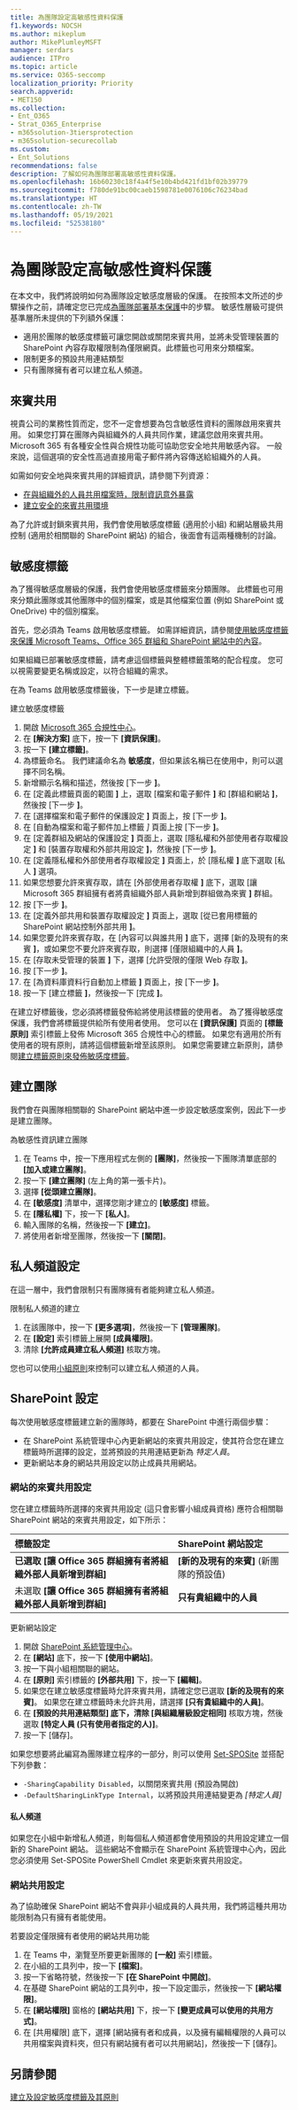 ```yaml
---
title: 為團隊設定高敏感性資料保護
f1.keywords: NOCSH
ms.author: mikeplum
author: MikePlumleyMSFT
manager: serdars
audience: ITPro
ms.topic: article
ms.service: O365-seccomp
localization_priority: Priority
search.appverid:
- MET150
ms.collection:
- Ent_O365
- Strat_O365_Enterprise
- m365solution-3tiersprotection
- m365solution-securecollab
ms.custom:
- Ent_Solutions
recommendations: false
description: 了解如何為團隊部署高敏感性資料保護。
ms.openlocfilehash: 16b60230c18f4a4f5e10b4bd421fd1bf02b39779
ms.sourcegitcommit: f780de91bc00caeb1598781e0076106c76234bad
ms.translationtype: HT
ms.contentlocale: zh-TW
ms.lasthandoff: 05/19/2021
ms.locfileid: "52538180"
---
```

# <a name="configure-teams-with-protection-for-sensitive-data"></a>為團隊設定高敏感性資料保護

在本文中，我們將說明如何為團隊設定敏感度層級的保護。 在按照本文所述的步驟操作之前，請確定您已完成[為團隊部署基本保護](configure-teams-baseline-protection.md)中的步驟。 敏感性層級可提供基準層所未提供的下列額外保護：

- 適用於團隊的敏感度標籤可讓您開啟或關閉來賓共用，並將未受管理裝置的 SharePoint 內容存取權限制為僅限網頁。此標籤也可用來分類檔案。
- 限制更多的預設共用連結類型
- 只有團隊擁有者可以建立私人頻道。

## <a name="guest-sharing"></a>來賓共用

視貴公司的業務性質而定，您不一定會想要為包含敏感性資料的團隊啟用來賓共用。 如果您打算在團隊內與組織外的人員共同作業，建議您啟用來賓共用。 Microsoft 365 有各種安全性與合規性功能可協助您安全地共用敏感內容。 一般來說，這個選項的安全性高過直接用電子郵件將內容傳送給組織外的人員。

如需如何安全地與來賓共用的詳細資訊，請參閱下列資源：

- [在與組織外的人員共用檔案時，限制資訊意外暴露](./share-limit-accidental-exposure.md)
- [建立安全的來賓共用環境](./create-secure-guest-sharing-environment.md)

為了允許或封鎖來賓共用，我們會使用敏感度標籤 (適用於小組) 和網站層級共用控制 (適用於相關聯的 SharePoint 網站) 的組合，後面會有這兩種機制的討論。

## <a name="sensitivity-labels"></a>敏感度標籤

為了獲得敏感度層級的保護，我們會使用敏感度標籤來分類團隊。 此標籤也可用來分類此團隊或其他團隊中的個別檔案，或是其他檔案位置 (例如 SharePoint 或 OneDrive) 中的個別檔案。 

首先，您必須為 Teams 啟用敏感度標籤。 如需詳細資訊，請參閱[使用敏感度標籤來保護 Microsoft Teams、Office 365 群組和 SharePoint 網站中的內容](../compliance/sensitivity-labels-teams-groups-sites.md)。

如果組織已部署敏感度標籤，請考慮這個標籤與整體標籤策略的配合程度。 您可以視需要變更名稱或設定，以符合組織的需求。

在為 Teams 啟用敏感度標籤後，下一步是建立標籤。

建立敏感度標籤
1. 開啟 [Microsoft 365 合規性中心](https://compliance.microsoft.com)。
2. 在 **[解決方案]** 底下，按一下 **[資訊保護]**。
3. 按一下 **[建立標籤]**。
4. 為標籤命名。 我們建議命名為 **敏感度**，但如果該名稱已在使用中，則可以選擇不同名稱。
5. 新增顯示名稱和描述，然後按 [下一步 **]**。
6. 在 [定義此標籤頁面的範圍 **]** 上，選取 [檔案和電子郵件 **]** 和 [群組和網站 **]**，然後按 [下一步 **]**。
7. 在 [選擇檔案和電子郵件的保護設定 **]** 頁面上，按 [下一步 **]**。
8. 在 [自動為檔案和電子郵件加上標籤 *]* 頁面上按 [下一步 **]**。
9. 在 [定義群組及網站的保護設定 **]** 頁面上，選取 [隱私權和外部使用者存取權設定 **]** 和 [裝置存取權和外部共用設定 **]**，然後按 [下一步 **]**。
10. 在 [定義隱私權和外部使用者存取權設定 **]** 頁面上，於 [隱私權 **]** 底下選取 [私人 **]** 選項。
11. 如果您想要允許來賓存取，請在 [外部使用者存取權 **]** 底下，選取 [讓 Microsoft 365 群組擁有者將貴組織外部人員新增到群組做為來賓 **]** 群組。
12. 按 [下一步 **]**。
13. 在 [定義外部共用和裝置存取權設定 **]** 頁面上，選取 [從已套用標籤的 SharePoint 網站控制外部共用 **]**。
14. 如果您要允許來賓存取，在 [內容可以與誰共用 **]** 底下，選擇 [新的及現有的來賓 **]**，或如果您不要允許來賓存取，則選擇 [僅限組織中的人員 **]**。
15. 在 [存取未受管理的裝置 **]** 下，選擇 [允許受限的僅限 Web 存取 **]**。
16. 按 [下一步 **]**。
17. 在 [為資料庫資料行自動加上標籤 **]** 頁面上，按 [下一步 **]**。
18. 按一下 [建立標籤 **]**，然後按一下 [完成 **]**。

在建立好標籤後，您必須將標籤發佈給將使用該標籤的使用者。 為了獲得敏感度保護，我們會將標籤提供給所有使用者使用。 您可以在 **[資訊保護]** 頁面的 **[標籤原則]** 索引標籤上發佈 Microsoft 365 合規性中心的標籤。 如果您有適用於所有使用者的現有原則，請將這個標籤新增至該原則。 如果您需要建立新原則，請參閱[建立標籤原則來發佈敏感度標籤](../compliance/create-sensitivity-labels.md#publish-sensitivity-labels-by-creating-a-label-policy)。

## <a name="create-a-team"></a>建立團隊

我們會在與團隊相關聯的 SharePoint 網站中進一步設定敏感度案例，因此下一步是建立團隊。

為敏感性資訊建立團隊
1. 在 Teams 中，按一下應用程式左側的 **[團隊]**，然後按一下團隊清單底部的 **[加入或建立團隊]**。
2. 按一下 **[建立團隊]** (左上角的第一張卡片)。
3. 選擇 **[從頭建立團隊]**。
4. 在 **[敏感度]** 清單中，選擇您剛才建立的 **[敏感度]** 標籤。
5. 在 **[隱私權]** 下，按一下 **[私人]**。
6. 輸入團隊的名稱，然後按一下 **[建立]**。
7. 將使用者新增至團隊，然後按一下 **[關閉]**。

## <a name="private-channel-settings"></a>私人頻道設定

在這一層中，我們會限制只有團隊擁有者能夠建立私人頻道。

限制私人頻道的建立
1. 在該團隊中，按一下 **[更多選項]**，然後按一下 **[管理團隊]**。
2. 在 **[設定]** 索引標籤上展開 **[成員權限]**。
3. 清除 **[允許成員建立私人頻道]** 核取方塊。

您也可以使用[小組原則](/MicrosoftTeams/teams-policies)來控制可以建立私人頻道的人員。

## <a name="sharepoint-settings"></a>SharePoint 設定

每次使用敏感度標籤建立新的團隊時，都要在 SharePoint 中進行兩個步驟：

- 在 SharePoint 系統管理中心內更新網站的來賓共用設定，使其符合您在建立標籤時所選擇的設定，並將預設的共用連結更新為 *特定人員*。
- 更新網站本身的網站共用設定以防止成員共用網站。

### <a name="site-guest-sharing-settings"></a>網站的來賓共用設定

您在建立標籤時所選擇的來賓共用設定 (這只會影響小組成員資格) 應符合相關聯 SharePoint 網站的來賓共用設定，如下所示：

|標籤設定|SharePoint 網站設定|
|:------------|:----------------------|
|**已選取 [讓 Office 365 群組擁有者將組織外部人員新增到群組]**|**[新的及現有的來賓]** (新團隊的預設值)|
|未選取 **[讓 Office 365 群組擁有者將組織外部人員新增到群組]**|**只有貴組織中的人員**|

更新網站設定
1. 開啟 [SharePoint 系統管理中心](https://admin.microsoft.com/sharepoint)。
2. 在 **[網站]** 底下，按一下 **[使用中網站]**。
3. 按一下與小組相關聯的網站。
4. 在 **[原則]** 索引標籤的 **[外部共用]** 下，按一下 **[編輯]**。
5. 如果您在建立敏感度標籤時允許來賓共用，請確定您已選取 **[新的及現有的來賓]**。 如果您在建立標籤時未允許共用，請選擇 **[只有貴組織中的人員]**。
6. 在 **[預設的共用連結類型] 底下，清除 [與組織層級設定相同]** 核取方塊，然後選取 **[特定人員 (只有使用者指定的人)]**。
7. 按一下 [儲存]。

如果您想要將此編寫為團隊建立程序的一部分，則可以使用 [Set-SPOSite](/powershell/module/sharepoint-online/set-sposite) 並搭配下列參數：

- `-SharingCapability Disabled`，以關閉來賓共用 (預設為開啟)
- `-DefaultSharingLinkType Internal`，以將預設共用連結變更為 *[特定人員]*

#### <a name="private-channels"></a>私人頻道

如果您在小組中新增私人頻道，則每個私人頻道都會使用預設的共用設定建立一個新的 SharePoint 網站。 這些網站不會顯示在 SharePoint 系統管理中心內，因此您必須使用 Set-SPOSite PowerShell Cmdlet 來更新來賓共用設定。

### <a name="site-sharing-settings"></a>網站共用設定

為了協助確保 SharePoint 網站不會與非小組成員的人員共用，我們將這種共用功能限制為只有擁有者能使用。

若要設定僅限擁有者使用的網站共用功能
1. 在 Teams 中，瀏覽至所要更新團隊的 **[一般]** 索引標籤。
2. 在小組的工具列中，按一下 **[檔案]**。
3. 按一下省略符號，然後按一下 **[在 SharePoint 中開啟]**。
4. 在基礎 SharePoint 網站的工具列中，按一下設定圖示，然後按一下 **[網站權限]**。
5. 在 **[網站權限]** 窗格的 **[網站共用]** 下，按一下 **[變更成員可以使用的共用方式]**。
6. 在 [共用權限] 底下，選擇 [網站擁有者和成員，以及擁有編輯權限的人員可以共用檔案與資料夾，但只有網站擁有者可以共用網站]，然後按一下 [儲存]。


## <a name="see-also"></a>另請參閱

[建立及設定敏感度標籤及其原則](../compliance/create-sensitivity-labels.md)
